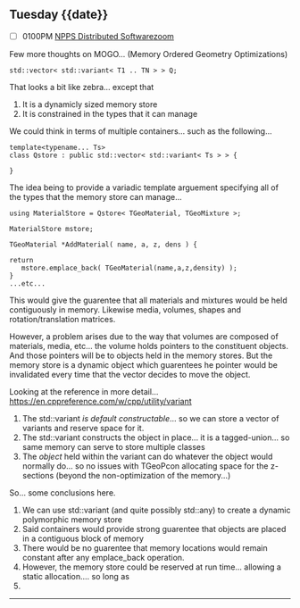 ## Tuesday {{date}}

- [ ] 0100PM [NPPS Distributed Software](https://docs.google.com/document/d/1L8DAzhCwpVoRM_WptpZFKqJev4-odk4xDl5rDK6JMYs/edit#heading=h.d6jxgv7ina59)[zoom](https://bnl.zoomgov.com/j/16157150845?pwd=NXNqTi9ZWEFBKzYwRXQ5U3NXU1dBZz09)


Few more thoughts on MOGO... (Memory Ordered Geometry Optimizations)

```
std::vector< std::variant< T1 .. TN > > Q;
```

That looks a bit like zebra... except that
1) It is a dynamicly sized memory store
2) It is constrained in the types that it can manage

We could think in terms of multiple containers... such as the following...

```
template<typename... Ts>
class Qstore : public std::vector< std::variant< Ts > > {

}
```

The idea being to provide a variadic template arguement specifying all of the types that the memory store can manage...

```
using MaterialStore = Qstore< TGeoMaterial, TGeoMixture >;

MaterialStore mstore;

TGeoMaterial *AddMaterial( name, a, z, dens ) {

return
   mstore.emplace_back( TGeoMaterial(name,a,z,density) );
}
...etc...
```

This would give the guarentee that all materials and mixtures would be held contiguously in memory.  Likewise media, volumes, shapes and rotation/translation matrices. 

However,  a problem arises due to the way that volumes are composed of materials, media, etc... the volume holds pointers to the constituent objects.  And those pointers will be to objects held in the memory stores.  But the memory store is a dynamic object which guarentees he pointer would be invalidated every time that the vector decides to move the object.

Looking at the reference in more detail...
https://en.cppreference.com/w/cpp/utility/variant

1) The std::variant *is default constructable*... so we can store a vector of variants and reserve space for it.
2) The std::variant constructs the object in place... it is a tagged-union... so same memory can serve to store multiple classes
3) The *object* held within the variant can do whatever the object would normally do... so no issues with TGeoPcon allocating space for the z-sections (beyond the non-optimization of the memory...)  

So... some conclusions here.  
1) We can use std::variant (and quite possibly std::any) to create a dynamic polymorphic memory store
2) Said containers would provide strong guarentee that objects are placed in a contiguous block of memory
3) There would be no guarentee that memory locations would remain constant after any emplace_back operation. 
4) However, the memory store could be reserved at run time... allowing a static allocation.... so long as 
5) 
-----------------------------
